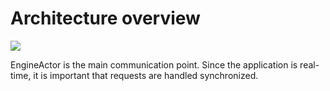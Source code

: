 # Architecture overview

![](images/architecture_overview_detailed.png)

EngineActor is the main communication point. Since the application is real-time, it is important that requests
 are handled synchronized.
